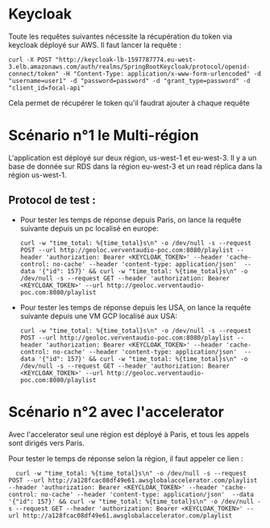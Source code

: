 # Keycloak

Toute les requêtes suivantes nécessite la récupération du token via keycloak déployé sur AWS.
Il faut lancer la requête :
```
curl -X POST "http://keycloak-lb-1597787774.eu-west-3.elb.amazonaws.com/auth/realms/SpringBootKeycloak/protocol/openid-connect/token" -H "Content-Type: application/x-www-form-urlencoded" -d "username=user1" -d "password=password" -d "grant_type=password" -d "client_id=focal-api"
```
Cela permet de récupérer le token qu'il faudrat ajouter à chaque requête

# Scénario n°1 le Multi-région
L'application est déployé sur deux région, us-west-1 et eu-west-3. Il y a un base de donnée sur RDS dans la région eu-west-3 et un read réplica dans la région us-west-1.
## Protocol de test :
* Pour tester les temps de réponse depuis Paris, on lance la requête suivante depuis un pc localisé en europe:
  ```  
  curl -w "time_total: %{time_total}s\n" -o /dev/null -s --request POST --url http://geoloc.verventaudio-poc.com:8080/playlist --header 'authorization: Bearer <KEYCLOAK_TOKEN>' --header 'cache-control: no-cache' --header 'content-type: application/json'  --data '{"id": 157}' && curl -w "time_total: %{time_total}s\n" -o /dev/null -s --request GET --header 'authorization: Bearer <KEYCLOAK_TOKEN>' --url http://geoloc.verventaudio-poc.com:8080/playlist
  ```

* Pour tester les temps de réponse depuis les USA, on lance la requête suivante depuis une VM GCP localisé aux USA:
  ```  
  curl -w "time_total: %{time_total}s\n" -o /dev/null -s --request POST --url http://geoloc.verventaudio-poc.com:8080/playlist --header 'authorization: Bearer <KEYCLOAK_TOKEN>' --header 'cache-control: no-cache' --header 'content-type: application/json'  --data '{"id": 157}' && curl -w "time_total: %{time_total}s\n" -o /dev/null -s --request GET --header 'authorization: Bearer <KEYCLOAK_TOKEN>' --url http://geoloc.verventaudio-poc.com:8080/playlist
  ```

# Scénario n°2 avec l'accelerator

Avec l'accelerator seul une région est déployé à Paris, et tous les appels sont dirigés vers Paris.

Pour tester le temps de réponse selon la région, il faut appeler ce lien : 

```
  curl -w "time_total: %{time_total}s\n" -o /dev/null -s --request POST --url http://a128fcac08df49e61.awsglobalaccelerator.com/playlist --header 'authorization: Bearer <KEYCLOAK_TOKEN>' --header 'cache-control: no-cache' --header 'content-type: application/json'  --data '{"id": 157}' && curl -w "time_total: %{time_total}s\n" -o /dev/null -s --request GET --header 'authorization: Bearer <KEYCLOAK_TOKEN>' --url http://a128fcac08df49e61.awsglobalaccelerator.com/playlist
```
